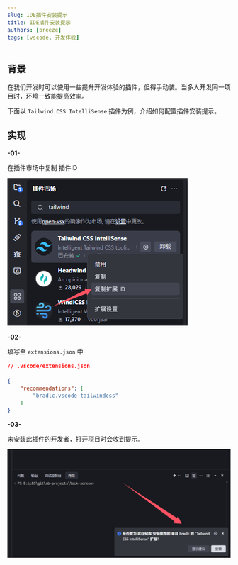 ```yaml
---
slug: IDE插件安装提示
title: IDE插件安装提示
authors: [breeze]
tags: [vscode, 开发体验]
---
```


## 背景
在我们开发时可以使用一些提升开发体验的插件，但得手动装。当多人开发同一项目时，环境一致能提高效率。

下面以 `Tailwind CSS IntelliSense` 插件为例，介绍如何配置插件安装提示。
## 实现
**-01-**

在插件市场中复制 插件ID

![复制插件ID](./image-1.png)


**-02-**

填写至 `extensions.json` 中
```json
// .vscode/extensions.json

{
    "recommendations": [
        "bradlc.vscode-tailwindcss"
    ]
}
```

**-03-**

未安装此插件的开发者，打开项目时会收到提示。

![插件安装提示](./image-2.png)

